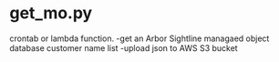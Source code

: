 # get_mo.py
crontab or lambda function.
-get an Arbor Sightline managaed object database customer name list
-upload json to AWS S3 bucket


